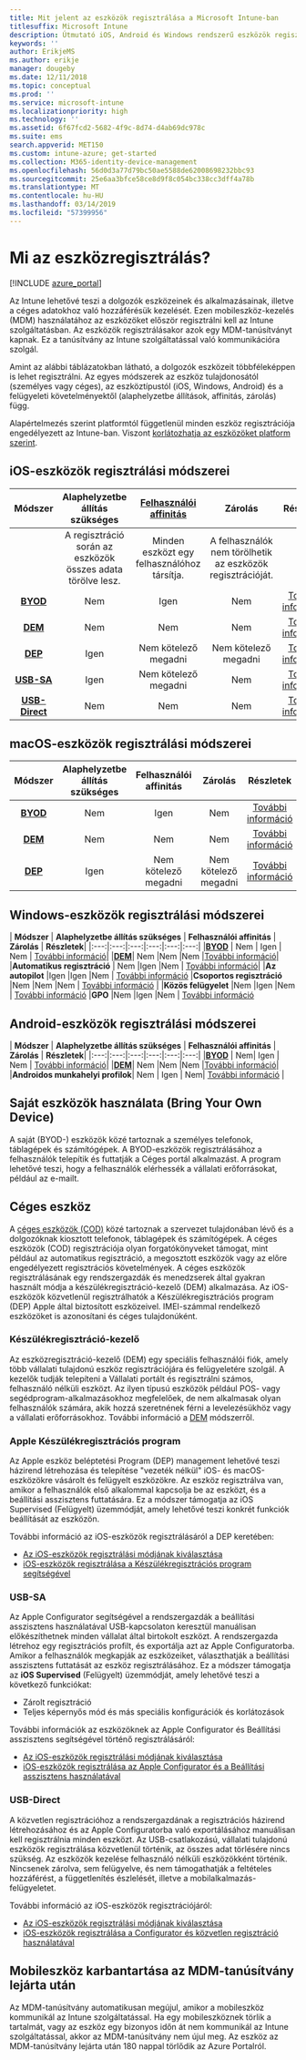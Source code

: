 ```yaml
---
title: Mit jelent az eszközök regisztrálása a Microsoft Intune-ban
titlesuffix: Microsoft Intune
description: Útmutató iOS, Android és Windows rendszerű eszközök regisztrálásához.
keywords: ''
author: ErikjeMS
ms.author: erikje
manager: dougeby
ms.date: 12/11/2018
ms.topic: conceptual
ms.prod: ''
ms.service: microsoft-intune
ms.localizationpriority: high
ms.technology: ''
ms.assetid: 6f67fcd2-5682-4f9c-8d74-d4ab69dc978c
ms.suite: ems
search.appverid: MET150
ms.custom: intune-azure; get-started
ms.collection: M365-identity-device-management
ms.openlocfilehash: 56d0d3a77d79bc50ae5588de62008698232bbc93
ms.sourcegitcommit: 25e6aa3bfce58ce8d9f8c054bc338cc3dff4a78b
ms.translationtype: MT
ms.contentlocale: hu-HU
ms.lasthandoff: 03/14/2019
ms.locfileid: "57399956"
---
```

# <a name="what-is-device-enrollment"></a>Mi az eszközregisztrálás?
[!INCLUDE [azure_portal](./includes/azure_portal.md)]

Az Intune lehetővé teszi a dolgozók eszközeinek és alkalmazásainak, illetve a céges adatokhoz való hozzáférésük kezelését. Ezen mobileszköz-kezelés (MDM) használatához az eszközöket először regisztrálni kell az Intune szolgáltatásban. Az eszközök regisztrálásakor azok egy MDM-tanúsítványt kapnak. Ez a tanúsítvány az Intune szolgáltatással való kommunikációra szolgál.

Amint az alábbi táblázatokban látható, a dolgozók eszközeit többféleképpen is lehet regisztrálni. Az egyes módszerek az eszköz tulajdonosától (személyes vagy céges), az eszköztípustól (iOS, Windows, Android) és a felügyeleti követelményektől (alaphelyzetbe állítások, affinitás, zárolás) függ.

Alapértelmezés szerint platformtól függetlenül minden eszköz regisztrációja engedélyezett az Intune-ban. Viszont [korlátozhatja az eszközöket platform szerint](enrollment-restrictions-set.md#set-device-type-restrictions).

## <a name="ios-enrollment-methods"></a>iOS-eszközök regisztrálási módszerei

| **Módszer** |  **Alaphelyzetbe állítás szükséges** |    [**Felhasználói affinitás**](device-enrollment-program-enroll-ios.md#create-an-apple-enrollment-profile) |   **Zárolás** | **Részletek** |
|:---:|:---:|:---:|:---:|:---:|
| | A regisztráció során az eszközök összes adata törölve lesz. |  Minden eszközt egy felhasználóhoz társítja.| A felhasználók nem törölhetik az eszközök regisztrációját.  | |
|**[BYOD](#bring-your-own-device)** | Nem|   Igen |   Nem | [További információ](./apple-mdm-push-certificate-get.md)|
|**[DEM](#device-enrollment-manager)**| Nem |Nem |Nem  | [További információ](./device-enrollment-program-enroll-ios.md)|
|**[DEP](#apple-device-enrollment-program)**|   Igen |   Nem kötelező megadni |  Nem kötelező megadni|[További információ](./device-enrollment-program-enroll-ios.md)|
|**[USB-SA](#usb-sa)**| Igen |   Nem kötelező megadni |  Nem| [További információ](./apple-configurator-setup-assistant-enroll-ios.md)|
|**[USB-Direct](#usb-direct)**| Nem |    Nem  | Nem|[További információ](./apple-configurator-direct-enroll-ios.md)|

## <a name="macos-enrollment-methods"></a>macOS-eszközök regisztrálási módszerei
| **Módszer** |  **Alaphelyzetbe állítás szükséges** |  **Felhasználói affinitás** | **Zárolás** | **Részletek**|
|:---:|:---:|:---:|:---:|:---:|
|**[BYOD](#bring-your-own-device)** | Nem| Igen | Nem | [További információ](./macos-enroll.md)|
|**[DEM](#device-enrollment-manager)**| Nem |Nem |Nem  | [További információ](./device-enrollment-manager-enroll.md)|
|**[DEP](#apple-device-enrollment-program)**|   Igen |   Nem kötelező megadni |  Nem kötelező megadni|[További információ](./device-enrollment-program-enroll-macos.md)|


## <a name="windows-enrollment-methods"></a>Windows-eszközök regisztrálási módszerei

| **Módszer** |  **Alaphelyzetbe állítás szükséges** |    **Felhasználói affinitás**   |   **Zárolás** | **Részletek**|
|:---:|:---:|:---:|:---:|:---:|:---:|
|**[BYOD](#bring-your-own-device)** | Nem |  Igen |   Nem | [További információ](windows-enroll.md)|
|**[DEM](#device-enrollment-manager)**| Nem |Nem |Nem  |[További információ](device-enrollment-manager-enroll.md)|
|**Automatikus regisztráció** | Nem |Igen |Nem | [További információ](./windows-enroll.md#enable-windows-10-automatic-enrollment)|
|**Az autopilot** |Igen |Igen |Nem | [További információ](enrollment-autopilot.md)
|**Csoportos regisztráció** |Nem |Nem |Nem | [További információ](./windows-bulk-enroll.md) |
|**Közös felügyelet** |Nem |Igen |Nem | [További információ](https://docs.microsoft.com/sccm/core/clients/manage/co-management-overview)
|**GPO** |Nem |Igen |Nem | [További információ](https://docs.microsoft.com/windows/client-management/mdm/enroll-a-windows-10-device-automatically-using-group-policy)


## <a name="android-enrollment-methods"></a>Android-eszközök regisztrálási módszerei

| **Módszer** |  **Alaphelyzetbe állítás szükséges** |    **Felhasználói affinitás**   |   **Zárolás** | **Részletek**|
|:---:|:---:|:---:|:---:|:---:|:---:|
|**[BYOD](#bring-your-own-device)** | Nem|   Igen |   Nem | [További információ](./android-enroll.md)|
|**[DEM](#device-enrollment-manager)**| Nem |Nem |Nem  |[További információ](./device-enrollment-manager-enroll.md)|
|**Androidos munkahelyi profilok**| Nem | Igen | Nem| [További információ](./android-work-profile-enroll.md) |


## <a name="bring-your-own-device"></a>Saját eszközök használata (Bring Your Own Device)
A saját (BYOD-) eszközök közé tartoznak a személyes telefonok, táblagépek és számítógépek. A BYOD-eszközök regisztrálásához a felhasználók telepítik és futtatják a Céges portál alkalmazást. A program lehetővé teszi, hogy a felhasználók elérhessék a vállalati erőforrásokat, például az e-mailt.

## <a name="corporate-owned-device"></a>Céges eszköz
A [céges eszközök (COD)](corporate-identifiers-add.md) közé tartoznak a szervezet tulajdonában lévő és a dolgozóknak kiosztott telefonok, táblagépek és számítógépek. A céges eszközök (COD) regisztrációja olyan forgatókönyveket támogat, mint például az automatikus regisztráció, a megosztott eszközök vagy az előre engedélyezett regisztrációs követelmények. A céges eszközök regisztrálásának egy rendszergazdák és menedzserek által gyakran használt módja a készülékregisztráció-kezelő (DEM) alkalmazása. Az iOS-eszközök közvetlenül regisztrálhatók a Készülékregisztrációs program (DEP) Apple által biztosított eszközeivel. IMEI-számmal rendelkező eszközöket is azonosítani és céges tulajdonúként.

### <a name="device-enrollment-manager"></a>Készülékregisztráció-kezelő
Az eszközregisztráció-kezelő (DEM) egy speciális felhasználói fiók, amely több vállalati tulajdonú eszköz regisztrációjára és felügyeletére szolgál. A kezelők tudják telepíteni a Vállalati portált és regisztrálni számos, felhasználó nélküli eszközt. Az ilyen típusú eszközök például POS- vagy segédprogram-alkalmazásokhoz megfelelőek, de nem alkalmasak olyan felhasználók számára, akik hozzá szeretnének férni a levelezésükhöz vagy a vállalati erőforrásokhoz. További információ a [DEM](./device-enrollment-manager-enroll.md) módszerről. 

### <a name="apple-device-enrollment-program"></a>Apple Készülékregisztrációs program
Az Apple eszköz beléptetési Program (DEP) management lehetővé teszi házirend létrehozása és telepítése "vezeték nélkül" iOS- és macOS-eszközökre vásárolt és felügyelt eszközökre. Az eszköz regisztrálva van, amikor a felhasználók első alkalommal kapcsolja be az eszközt, és a beállítási asszisztens futtatására. Ez a módszer támogatja az iOS Supervised (Felügyelt) üzemmódját, amely lehetővé teszi konkrét funkciók beállítását az eszközön.

További információ az iOS-eszközök regisztrálásáról a DEP keretében:

- [Az iOS-eszközök regisztrálási módjának kiválasztása](ios-enroll.md)
- [iOS-eszközök regisztrálása a Készülékregisztrációs program segítségével](https://docs.microsoft.com/intune/device-restrictions-ios#device-enrollment-program)

### <a name="usb-sa"></a>USB-SA
Az Apple Configurator segítségével a rendszergazdák a beállítási asszisztens használatával USB-kapcsolaton keresztül manuálisan előkészíthetnek minden vállalat által birtokolt eszközt. A rendszergazda létrehoz egy regisztrációs profilt, és exportálja azt az Apple Configuratorba. Amikor a felhasználók megkapják az eszközeiket, választhatják a beállítási asszisztens futtatását az eszköz regisztrálásához. Ez a módszer támogatja az **iOS Supervised** (Felügyelt) üzemmódját, amely lehetővé teszi a következő funkciókat:
  - Zárolt regisztráció
  - Teljes képernyős mód és más speciális konfigurációk és korlátozások

További információk az eszközöknek az Apple Configurator és Beállítási asszisztens segítségével történő regisztrálásáról:

- [Az iOS-eszközök regisztrálási módjának kiválasztása](enrollment-method-choose-ios.md)
- [iOS-eszközök regisztrálása az Apple Configurator és a Beállítási asszisztens használatával](apple-configurator-setup-assistant-enroll-ios.md)

### <a name="usb-direct"></a>USB-Direct
A közvetlen regisztrációhoz a rendszergazdának a regisztrációs házirend létrehozásához és az Apple Configuratorba való exportálásához manuálisan kell regisztrálnia minden eszközt. Az USB-csatlakozású, vállalati tulajdonú eszközök regisztrálása közvetlenül történik, az összes adat törlésére nincs szükség. Az eszközök kezelése felhasználó nélküli eszközökként történik. Nincsenek zárolva, sem felügyelve, és nem támogathatják a feltételes hozzáférést, a függetlenítés észlelését, illetve a mobilalkalmazás-felügyeletet.

További információ az iOS-eszközök regisztrációjáról:

- [Az iOS-eszközök regisztrálási módjának kiválasztása](enrollment-method-choose-ios.md)
- [iOS-eszközök regisztrálása a Configurator és közvetlen regisztráció használatával](apple-configurator-direct-enroll-ios.md)

## <a name="mobile-device-cleanup-after-mdm-certificate-expiration"></a>Mobileszköz karbantartása az MDM-tanúsítvány lejárta után

Az MDM-tanúsítvány automatikusan megújul, amikor a mobileszköz kommunikál az Intune szolgáltatással. Ha egy mobileszköznek törlik a tartalmát, vagy az eszköz egy bizonyos időn át nem kommunikál az Intune szolgáltatással, akkor az MDM-tanúsítvány nem újul meg. Az eszköz az MDM-tanúsítvány lejárta után 180 nappal törlődik az Azure Portalról.
